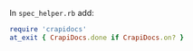 In `spec_helper.rb` add:

```ruby
require 'crapidocs'
at_exit { CrapiDocs.done if CrapiDocs.on? }
```
